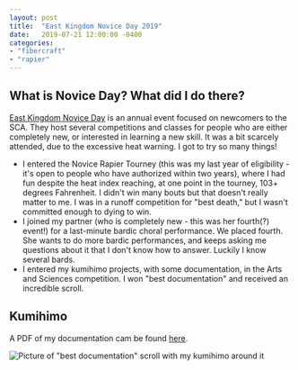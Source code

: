 ```yaml
---
layout: post
title:  "East Kingdom Novice Day 2019"
date:   2019-07-21 12:00:00 -0400
categories: 
- "fibercraft"
- "rapier"
---
```


## What is Novice Day? What did I do there?

[East Kingdom Novice Day](https://www.eastkingdom.org/EventDetails.php?eid=3455) is an annual event focused on newcomers to the SCA. They host several competitions and classes for people who are either completely new, or interested in learning a new skill. It was a bit scarcely attended, due to the excessive heat warning. I got to try so many things!

* I entered the Novice Rapier Tourney (this was my last year of eligibility - it's open to people who have authorized within two years), where I had fun despite the heat index reaching, at one point in the tourney, 103+ degrees Fahrenheit. I didn't win many bouts but that doesn't really matter to me. I was in a runoff competition for "best death," but I wasn't committed enough to dying to win.
* I joined my partner (who is completely new - this was her fourth(?) event!) for a last-minute bardic choral performance. We placed fourth. She wants to do more bardic performances, and keeps asking me questions about it that I don't know how to answer. Luckily I know several bards. 
* I entered my kumihimo projects, with some documentation, in the Arts and Sciences competition. I won "best documentation" and received an incredible scroll. 

## Kumihimo

A PDF of my documentation cam be found [here]({{site.url}}{{site.baseurl}}/images/novice-day/kumihimo.pdf).

![Picture of "best documentation" scroll with my kumihimo around it]({{site.url}}{{site.baseurl}}/images/novice-day/kumihimo_and_scroll.jpg "Scroll by Mariette de Bretagne, kumihimo mine")